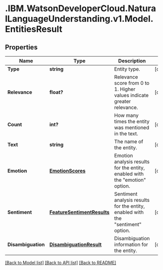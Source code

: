 # .IBM.WatsonDeveloperCloud.NaturalLanguageUnderstanding.v1.Model.EntitiesResult
## Properties

Name | Type | Description | Notes
------------ | ------------- | ------------- | -------------
**Type** | **string** | Entity type. | [optional] 
**Relevance** | **float?** | Relevance score from 0 to 1. Higher values indicate greater relevance. | [optional] 
**Count** | **int?** | How many times the entity was mentioned in the text. | [optional] 
**Text** | **string** | The name of the entity. | [optional] 
**Emotion** | [**EmotionScores**](EmotionScores.md) | Emotion analysis results for the entity, enabled with the "emotion" option. | [optional] 
**Sentiment** | [**FeatureSentimentResults**](FeatureSentimentResults.md) | Sentiment analysis results for the entity, enabled with the "sentiment" option. | [optional] 
**Disambiguation** | [**DisambiguationResult**](DisambiguationResult.md) | Disambiguation information for the entity. | [optional] 

[[Back to Model list]](../README.md#documentation-for-models) [[Back to API list]](../README.md#documentation-for-api-endpoints) [[Back to README]](../README.md)

